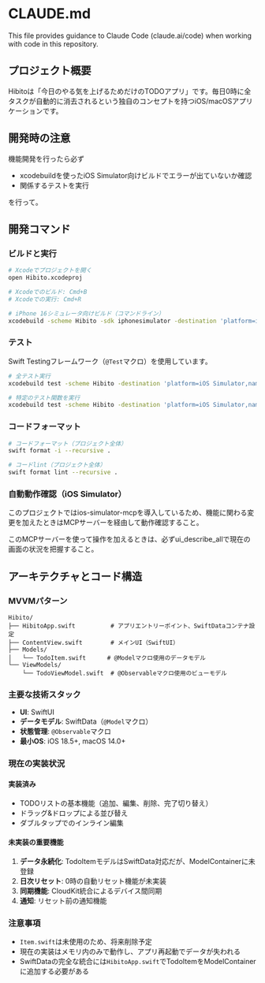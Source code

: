 # CLAUDE.md

This file provides guidance to Claude Code (claude.ai/code) when working with code in this repository.

## プロジェクト概要

Hibitoは「今日のやる気を上げるためだけのTODOアプリ」です。毎日0時に全タスクが自動的に消去されるという独自のコンセプトを持つiOS/macOSアプリケーションです。

## 開発時の注意
機能開発を行ったら必ず

- xcodebuildを使ったiOS Simulator向けビルドでエラーが出ていないか確認
- 関係するテストを実行

を行って。

## 開発コマンド

### ビルドと実行
```bash
# Xcodeでプロジェクトを開く
open Hibito.xcodeproj

# Xcodeでのビルド: Cmd+B
# Xcodeでの実行: Cmd+R

# iPhone 16シミュレータ向けビルド（コマンドライン）
xcodebuild -scheme Hibito -sdk iphonesimulator -destination 'platform=iOS Simulator,name=iPhone 16' build
```

### テスト
Swift Testingフレームワーク（`@Test`マクロ）を使用しています。

```bash
# 全テスト実行
xcodebuild test -scheme Hibito -destination 'platform=iOS Simulator,name=iPhone 16'

# 特定のテスト関数を実行
xcodebuild test -scheme Hibito -destination 'platform=iOS Simulator,name=iPhone 16' -only-testing:HibitoTests/DateExtensionsTests/testIsBeforeToday
```

### コードフォーマット
```bash
# コードフォーマット（プロジェクト全体）
swift format -i --recursive .

# コードlint（プロジェクト全体）
swift format lint --recursive .
```

### 自動動作確認（iOS Simulator）
このプロジェクトではios-simulator-mcpを導入しているため、機能に関わる変更を加えたときはMCPサーバーを経由して動作確認すること。

このMCPサーバーを使って操作を加えるときは、必ずui_describe_allで現在の画面の状況を把握すること。

## アーキテクチャとコード構造

### MVVMパターン
```
Hibito/
├── HibitoApp.swift          # アプリエントリーポイント、SwiftDataコンテナ設定
├── ContentView.swift        # メインUI（SwiftUI）
├── Models/
│   └── TodoItem.swift      # @Modelマクロ使用のデータモデル
└── ViewModels/
    └── TodoViewModel.swift  # @Observableマクロ使用のビューモデル
```

### 主要な技術スタック
- **UI**: SwiftUI
- **データモデル**: SwiftData（`@Model`マクロ）
- **状態管理**: `@Observable`マクロ
- **最小OS**: iOS 18.5+, macOS 14.0+

### 現在の実装状況

#### 実装済み
- TODOリストの基本機能（追加、編集、削除、完了切り替え）
- ドラッグ&ドロップによる並び替え
- ダブルタップでのインライン編集

#### 未実装の重要機能
1. **データ永続化**: TodoItemモデルはSwiftData対応だが、ModelContainerに未登録
2. **日次リセット**: 0時の自動リセット機能が未実装
3. **同期機能**: CloudKit統合によるデバイス間同期
4. **通知**: リセット前の通知機能

### 注意事項
- `Item.swift`は未使用のため、将来削除予定
- 現在の実装はメモリ内のみで動作し、アプリ再起動でデータが失われる
- SwiftDataの完全な統合には`HibitoApp.swift`でTodoItemをModelContainerに追加する必要がある
